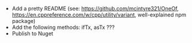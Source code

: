 * Add a pretty README (see: https://github.com/mcintyre321/OneOf, https://en.cppreference.com/w/cpp/utility/variant, well-explained npm package)
* Add the following methods: ifTx, asTx ???
* Publish to Nuget